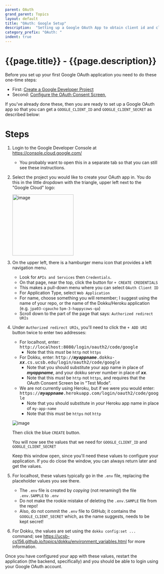 ```yaml
---
parent: OAuth
grand_parent: Topics
layout: default
title: "OAuth: Google Setup"
description:  "Setting up a Google OAuth App to obtain client id and client secret"
category_prefix: "OAuth: "
indent: true
---
```


# {{page.title}} - {{page.description}}

Before you set up your first Google OAuth application you need to do these one-time steps:

* First: [Create a Google Developer Project](/topics/oauth/google_create_developer_project.html)
* Second: [Configure the OAuth Consent Screen](topics/oauth/google_oauth_consent_screen.html),

If you've already done these, then you are ready to set up a Google OAuth app so that you can get a `GOOGLE_CLIENT_ID` and `GOOGLE_CLIENT_SECRET` as described below:
   
# Steps

1. Login to the Google Developer Console at <https://console.cloud.google.com/>
   - You probably want to open this in a separate tab so that you can still see these instructions.

2. Select the project you would like to create your OAuth app in.  You do this in the little dropdown with the triangle, upper left
   next to the "Google Cloud" logo:
   
   <img width="200" alt="image" src="https://user-images.githubusercontent.com/1119017/235767833-66131e44-78e9-4014-a09d-0f506b7dcec1.png">


2. On the upper left, there is a hamburger menu icon that provides a left navigation menu.
   
   * Look for `APIs and Services` then `Credentials`.
   * On that page, near the top, click the button for `+ CREATE CREDENTIALS`
   * This makes a pull-down menu where you can select `OAuth Client ID`
   * For Application Type, select `Web Application`
   * For name, choose something you will remember; I suggest using the name of your repo, or the name of the Dokku/Heroku application (e.g. `jpa03-cgaucho` `5pm-3-happycows-qa`)
   * Scroll down to the part of the page that says: `Authorized redirect URIs`

3. Under `Authorized redirect URIs`, you'll need to click the `+ ADD URI` button twice to enter two addresses:

   * For localhost, enter: <tt>http://localhost:8080/login/oauth2/code/google</tt>
     - Note that this *must* be `http` not `https`
   * For Dokku, enter: <tt>http://<b><i>myappname</i></b>.dokku-<b><i>xx</i></b>.cs.ucsb.edu/login/oauth2/code/google</tt>
     - Note that you should substitute your app name in place of <b><i>myappname</i></b>, and your dokku server number in place of <b><i>xx</i></b>.
     - Note that this *must* be `http` not `https`, and requires that the OAuth Consent Screen be in "Test Mode".
   * We are not currently using Heroku, but if we were you would enter: <tt>https://<b><i>myappname</i></b>.herokuapp.com/login/oauth2/code/google</tt>
     - Note that you should substitute in *your* Heroku app name in place of `my-app-name`
     - Note that this *must* be `https` not `http`
   
   ![image](https://user-images.githubusercontent.com/1119017/149854295-8e1c4c63-929c-4706-972d-1962c644a40a.png)

   Then click the blue `CREATE` button.
   
   You will now see the values that we need for `GOOGLE_CLIENT_ID` and `GOOGLE_CLIENT_SECRET`
   
   Keep this window open, since you'll need these values to configure your application.  If you do close the window,
   you can always return later and get the values.

4. For localhost, these values typically go in the `.env` file, replacing the placeholder values you see there. 
   * The `.env` file is created by *copying* (not renaming!) the file `.env.SAMPLE` to `.env`
   * Do not make the rookie mistake of deleting the `.env.SAMPLE` file from the repo!
   * Also, do not commit the `.env` file to GitHub; it contains the `GOOGLE_CLIENT_SECRET` which, as the name suggests, needs to be kept secret!

5. For Dokku, the values are set using the `dokku config:set ... ` command; 
   see <https://ucsb-cs156.github.io/topics/dokku/environment_variables.html> for more information.
   
Once you have configured your app with these values, restart the application (the backend, specifically) and you should be able to login using your Google OAuth account. 
